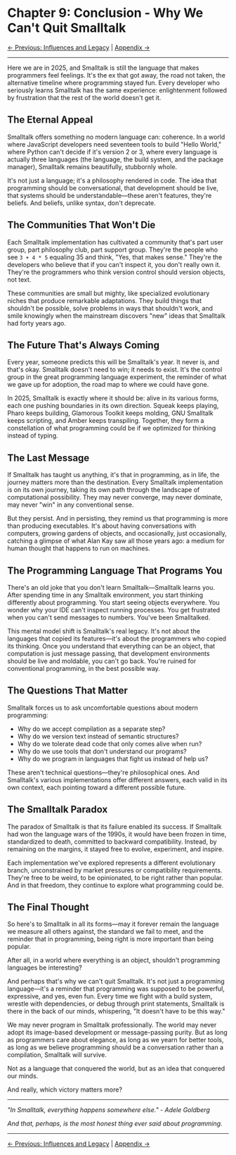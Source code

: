 # Chapter 9: Conclusion - Why We Can't Quit Smalltalk

[← Previous: Influences and Legacy](08-influences.md) | [Appendix →](appendix.md)

---

Here we are in 2025, and Smalltalk is still the language that makes programmers feel feelings. It's the ex that got away, the road not taken, the alternative timeline where programming stayed fun. Every developer who seriously learns Smalltalk has the same experience: enlightenment followed by frustration that the rest of the world doesn't get it.

## The Eternal Appeal

Smalltalk offers something no modern language can: coherence. In a world where JavaScript developers need seventeen tools to build "Hello World," where Python can't decide if it's version 2 or 3, where every language is actually three languages (the language, the build system, and the package manager), Smalltalk remains beautifully, stubbornly whole.

It's not just a language; it's a philosophy rendered in code. The idea that programming should be conversational, that development should be live, that systems should be understandable—these aren't features, they're beliefs. And beliefs, unlike syntax, don't deprecate.

## The Communities That Won't Die

Each Smalltalk implementation has cultivated a community that's part user group, part philosophy club, part support group. They're the people who see `3 + 4 * 5` equaling 35 and think, "Yes, that makes sense." They're the developers who believe that if you can't inspect it, you don't really own it. They're the programmers who think version control should version objects, not text.

These communities are small but mighty, like specialized evolutionary niches that produce remarkable adaptations. They build things that shouldn't be possible, solve problems in ways that shouldn't work, and smile knowingly when the mainstream discovers "new" ideas that Smalltalk had forty years ago.

## The Future That's Always Coming

Every year, someone predicts this will be Smalltalk's year. It never is, and that's okay. Smalltalk doesn't need to win; it needs to exist. It's the control group in the great programming language experiment, the reminder of what we gave up for adoption, the road map to where we could have gone.

In 2025, Smalltalk is exactly where it should be: alive in its various forms, each one pushing boundaries in its own direction. Squeak keeps playing, Pharo keeps building, Glamorous Toolkit keeps molding, GNU Smalltalk keeps scripting, and Amber keeps transpiling. Together, they form a constellation of what programming could be if we optimized for thinking instead of typing.

## The Last Message

If Smalltalk has taught us anything, it's that in programming, as in life, the journey matters more than the destination. Every Smalltalk implementation is on its own journey, taking its own path through the landscape of computational possibility. They may never converge, may never dominate, may never "win" in any conventional sense.

But they persist. And in persisting, they remind us that programming is more than producing executables. It's about having conversations with computers, growing gardens of objects, and occasionally, just occasionally, catching a glimpse of what Alan Kay saw all those years ago: a medium for human thought that happens to run on machines.

## The Programming Language That Programs You

There's an old joke that you don't learn Smalltalk—Smalltalk learns you. After spending time in any Smalltalk environment, you start thinking differently about programming. You start seeing objects everywhere. You wonder why your IDE can't inspect running processes. You get frustrated when you can't send messages to numbers. You've been Smalltalked.

This mental model shift is Smalltalk's real legacy. It's not about the languages that copied its features—it's about the programmers who copied its thinking. Once you understand that everything can be an object, that computation is just message passing, that development environments should be live and moldable, you can't go back. You're ruined for conventional programming, in the best possible way.

## The Questions That Matter

Smalltalk forces us to ask uncomfortable questions about modern programming:

- Why do we accept compilation as a separate step?
- Why do we version text instead of semantic structures?
- Why do we tolerate dead code that only comes alive when run?
- Why do we use tools that don't understand our programs?
- Why do we program in languages that fight us instead of help us?

These aren't technical questions—they're philosophical ones. And Smalltalk's various implementations offer different answers, each valid in its own context, each pointing toward a different possible future.

## The Smalltalk Paradox

The paradox of Smalltalk is that its failure enabled its success. If Smalltalk had won the language wars of the 1990s, it would have been frozen in time, standardized to death, committed to backward compatibility. Instead, by remaining on the margins, it stayed free to evolve, experiment, and inspire.

Each implementation we've explored represents a different evolutionary branch, unconstrained by market pressures or compatibility requirements. They're free to be weird, to be opinionated, to be right rather than popular. And in that freedom, they continue to explore what programming could be.

## The Final Thought

So here's to Smalltalk in all its forms—may it forever remain the language we measure all others against, the standard we fail to meet, and the reminder that in programming, being right is more important than being popular.

After all, in a world where everything is an object, shouldn't programming languages be interesting?

And perhaps that's why we can't quit Smalltalk. It's not just a programming language—it's a reminder that programming was supposed to be powerful, expressive, and yes, even fun. Every time we fight with a build system, wrestle with dependencies, or debug through print statements, Smalltalk is there in the back of our minds, whispering, "It doesn't have to be this way."

We may never program in Smalltalk professionally. The world may never adopt its image-based development or message-passing purity. But as long as programmers care about elegance, as long as we yearn for better tools, as long as we believe programming should be a conversation rather than a compilation, Smalltalk will survive.

Not as a language that conquered the world, but as an idea that conquered our minds.

And really, which victory matters more?

---

*"In Smalltalk, everything happens somewhere else." - Adele Goldberg*

*And that, perhaps, is the most honest thing ever said about programming.*

---

[← Previous: Influences and Legacy](08-influences.md) | [Appendix →](appendix.md)